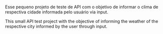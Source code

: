 Esse pequeno projeto de teste de API com o objetivo de informar o clima de respectiva cidade informada pelo usuário via input.

This small API test project with the objective of informing the weather of the respective city informed by the user through input.